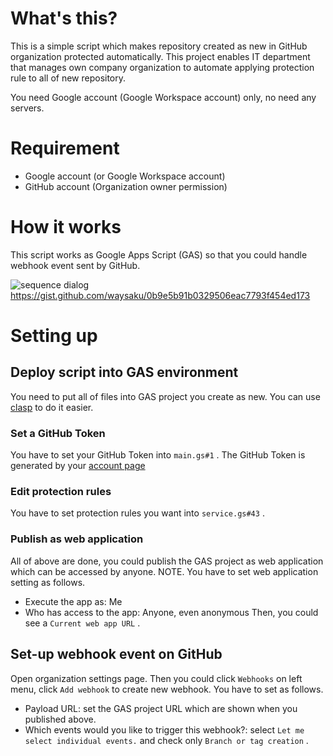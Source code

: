 # What's this?
This is a simple script which makes repository created as new in GitHub organization protected automatically. This project enables IT department that manages own company organization to automate applying protection rule to all of new repository.

You need Google account (Google Workspace account) only, no need any servers.

# Requirement
- Google account (or Google Workspace account)
- GitHub account (Organization owner permission)

# How it works
This script works as Google Apps Script (GAS) so that you could handle webhook event sent by GitHub.

![sequence dialog](https://gist.githubusercontent.com/waysaku/0b9e5b91b0329506eac7793f454ed173/raw/5b02b9f85666e161ab26ac01d05748e0a0fdf5f0/github_auto_protection_diagram) https://gist.github.com/waysaku/0b9e5b91b0329506eac7793f454ed173

# Setting up
## Deploy script into GAS environment
You need to put all of files into GAS project you create as new. You can use [clasp](https://github.com/google/clasp) to do it easier. 

### Set a GitHub Token
You have to set your GitHub Token into `main.gs#1` . The GitHub Token is generated by your [account page](https://docs.github.com/ja/free-pro-team@latest/github/authenticating-to-github/creating-a-personal-access-token)

### Edit protection rules
You have to set protection rules you want into `service.gs#43` .

### Publish as web application
All of above are done, you could publish the GAS project as web application which can be accessed by anyone.
NOTE. You have to set web application setting as follows.
- Execute the app as: Me
- Who has access to the app: Anyone, even anonymous
Then, you could see a `Current web app URL` .

## Set-up webhook event on GitHub
Open organization settings page. Then you could click `Webhooks` on left menu, click `Add webhook` to create new webhook. You have to set as follows.
- Payload URL: set the GAS project URL which are shown when you published above.
- Which events would you like to trigger this webhook?: select `Let me select individual events.` and check only `Branch or tag creation` .
